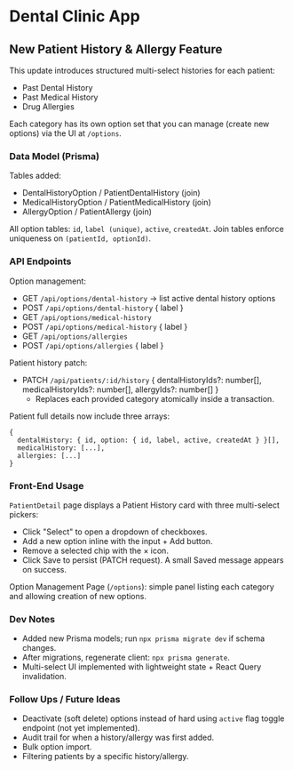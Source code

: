 # Dental Clinic App

## New Patient History & Allergy Feature

This update introduces structured multi-select histories for each patient:

- Past Dental History
- Past Medical History
- Drug Allergies

Each category has its own option set that you can manage (create new options) via the UI at `/options`.

### Data Model (Prisma)

Tables added:
- DentalHistoryOption / PatientDentalHistory (join)
- MedicalHistoryOption / PatientMedicalHistory (join)
- AllergyOption / PatientAllergy (join)

All option tables: `id`, `label (unique)`, `active`, `createdAt`.
Join tables enforce uniqueness on `(patientId, optionId)`.

### API Endpoints

Option management:
- GET `/api/options/dental-history` -> list active dental history options
- POST `/api/options/dental-history` { label }
- GET `/api/options/medical-history`
- POST `/api/options/medical-history` { label }
- GET `/api/options/allergies`
- POST `/api/options/allergies` { label }

Patient history patch:
- PATCH `/api/patients/:id/history` { dentalHistoryIds?: number[], medicalHistoryIds?: number[], allergyIds?: number[] }
  - Replaces each provided category atomically inside a transaction.

Patient full details now include three arrays:
```
{
  dentalHistory: { id, option: { id, label, active, createdAt } }[],
  medicalHistory: [...],
  allergies: [...]
}
```

### Front-End Usage

`PatientDetail` page displays a Patient History card with three multi-select pickers:
- Click "Select" to open a dropdown of checkboxes.
- Add a new option inline with the input + Add button.
- Remove a selected chip with the × icon.
- Click Save to persist (PATCH request). A small Saved message appears on success.

Option Management Page (`/options`): simple panel listing each category and allowing creation of new options.

### Dev Notes
- Added new Prisma models; run `npx prisma migrate dev` if schema changes.
- After migrations, regenerate client: `npx prisma generate`.
- Multi-select UI implemented with lightweight state + React Query invalidation.

### Follow Ups / Future Ideas
- Deactivate (soft delete) options instead of hard using `active` flag toggle endpoint (not yet implemented).
- Audit trail for when a history/allergy was first added.
- Bulk option import.
- Filtering patients by a specific history/allergy.

